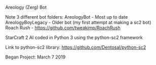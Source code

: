 Areology (Zerg) Bot

Note 3 different bot folders:
AreologyBot - Most up to date
AreologyBoyLegacy - Older bot (my first attempt at making a sc2 bot)
Roach Rush - https://github.com/tweakimp/RoachRush

StarCraft 2 AI coded in Python 3 using the python-sc2 framework

Link to python-sc2 library: https://github.com/Dentosal/python-sc2

Began Project: March 7 2019
